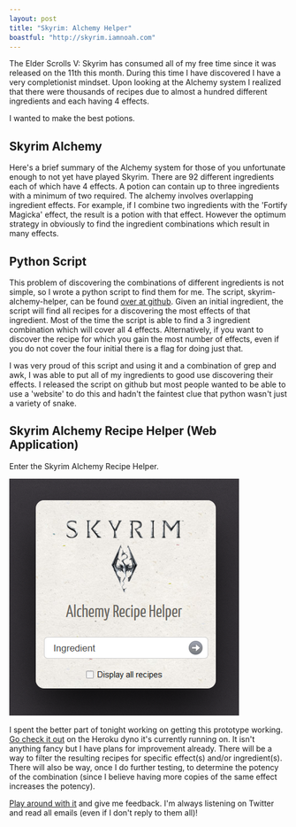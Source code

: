 ```yaml
---
layout: post
title: "Skyrim: Alchemy Helper"
boastful: "http://skyrim.iamnoah.com"
---
```


The Elder Scrolls V: Skyrim has consumed all of my free time since it was
released on the 11th this month. During this time I have discovered I have
a very completionist mindset. Upon looking at the Alchemy system I realized
that there were thousands of recipes due to almost a hundred different
ingredients and each having 4 effects.

I wanted to make the best potions.

## Skyrim Alchemy

Here's a brief summary of the Alchemy system for those of you unfortunate 
enough to not yet have played Skyrim. There are 92 different ingredients
each of which have 4 effects. A potion can contain up to three ingredients
with a minimum of two required. The alchemy involves overlapping ingredient
effects. For example, if I combine two ingredients with the 'Fortify Magicka'
effect, the result is a potion with that effect. However the optimum strategy
in obviously to find the ingredient combinations which result in many effects.

## Python Script

This problem of discovering the combinations of different ingredients is not
simple, so I wrote a python script to find them for me. The script,
skyrim-alchemy-helper, can be found [over at github][skyrim-alchemy-helper-py].
Given an initial ingredient, the script will find all recipes for a discovering
the most effects of that ingredient. Most of the time the script is able to
find a 3 ingredient combination which will cover all 4 effects. Alternatively,
if you want to discover the recipe for which you gain the most number of
effects, even if you do not cover the four initial there is a flag for doing
just that. 

I was very proud of this script and using it and a combination of grep and awk,
I was able to put all of my ingredients to good use discovering their effects.
I released the script on github but most people wanted to be able to use a
'website' to do this and hadn't the faintest clue that python wasn't just a 
variety of snake.

## Skyrim Alchemy Recipe Helper (Web Application)

Enter the Skyrim Alchemy Recipe Helper.

<img src="/images/posts/2011-11-15-skyrim-alchemy-helper/skyrim-alchemy-helper.png" alt="Skyrim Alchemy Recipe Helper Screenshot" class="noclip" />


I spent the better part of tonight working on getting this prototype working.
[Go check it out][skyrim-alchemy-helper-web] on the Heroku dyno it's currently
running on. It isn't anything fancy but I have plans for improvement already.
There will be a way to filter the resulting recipes for specific effect(s)
and/or ingredient(s). There will also be way, once I do further testing,
to determine the potency of the combination (since I believe having more
copies of the same effect increases the potency).

[Play around with it][skyrim-alchemy-helper-web] and give me feedback. I'm
always listening on Twitter and read all emails (even if I don't reply to 
them all)!

[skyrim-alchemy-helper-py]: https://github.com/magus/skyrim-alchemy-helper
[skyrim-alchemy-helper-web]: http://skyrim.iamnoah.com/
